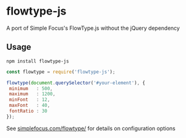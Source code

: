 # flowtype-js

A port of Simple Focus's FlowType.js without the jQuery dependency

## Usage

`npm install flowtype-js`

```javascript
const flowtype = require('flowtype-js');

flowtype(document.querySelector('#your-element'), {
 minimum   : 500,
 maximum   : 1200,
 minFont   : 12,
 maxFont   : 40,
 fontRatio : 30
});
```

See [simplefocus.com/flowtype/](http://simplefocus.com/flowtype/) for details on configuration options

